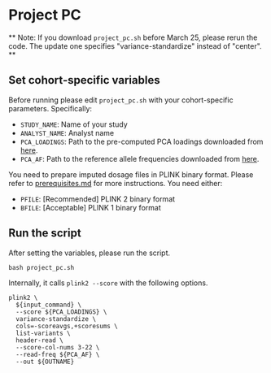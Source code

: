 # Project PC

** Note: If you download `project_pc.sh` before March 25, please rerun the code. The update one specifies "variance-standardize" instead of "center". **

## Set cohort-specific variables
Before running please edit `project_pc.sh` with your cohort-specific parameters. Specifically:
* `STUDY_NAME`: Name of your study
* `ANALYST_NAME`: Analyst name
* `PCA_LOADINGS`: Path to the pre-computed PCA loadings downloaded from [here](prerequisites.md#download-the-pre-computed-pca-loadings-and-reference-allele-frequencies).
* `PCA_AF`: Path to the reference allele frequencies downloaded from [here](prerequisites.md#download-the-pre-computed-pca-loadings-and-reference-allele-frequencies).

You need to prepare imputed dosage files in PLINK binary format. Please refer to [prerequisites.md](prerequisites.md) for more instructions. You need either:
* `PFILE`: [Recommended] PLINK 2 binary format
* `BFILE`: [Acceptable] PLINK 1 binary format

## Run the script
After setting the variables, please run the script.
```
bash project_pc.sh
```

Internally, it calls `plink2 --score` with the following options.
```
plink2 \
  ${input_command} \
  --score ${PCA_LOADINGS} \
  variance-standardize \
  cols=-scoreavgs,+scoresums \
  list-variants \
  header-read \
  --score-col-nums 3-22 \
  --read-freq ${PCA_AF} \
  --out ${OUTNAME}
```
